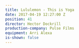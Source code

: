 ```yaml
---
title: Lululemon - This is Yoga
date: 2017-04-19 12:27:00 Z
position: 41
director: Hector Dockrill
production-company: Pulse Films
equipment: Arri Alexa
is-shown: false
---
```


